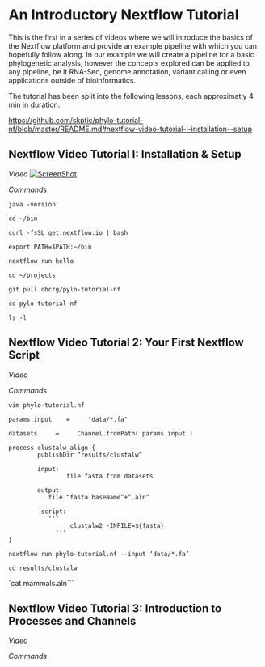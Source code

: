 # An Introductory Nextflow Tutorial

This is the first in a series of videos where we will introduce the basics of the Nextflow platform and provide an example pipeline with which you can hopefully follow along. In our example we will create a pipeline for a basic phylogenetic analysis, however the concepts explored can be applied to any pipeline, be it RNA-Seq, genome annotation, variant calling or even applications outside of bioinformatics.

The tutorial has been split into the following lessons, each approximatly 4 min in duration.

https://github.com/skptic/phylo-tutorial-nf/blob/master/README.md#nextflow-video-tutorial-i-installation--setup



## Nextflow Video Tutorial I: Installation & Setup

*Video*
[![ScreenShot](https://raw.github.com/skptic/phylo-tutorial-nf/master/resources/VideoScreen.png)](https://www.dropbox.com/s/zi5wm13s8gh86kk/Nextflow%20Tutorial%20-%20Pilot%20Episode.mp4?dl=0)


*Commands*

```
java -version

cd ~/bin 

curl -fsSL get.nextflow.io | bash

export PATH=$PATH:~/bin

nextflow run hello

cd ~/projects

git pull cbcrg/pylo-tutorial-nf

cd pylo-tutorial-nf

ls -l
```


## Nextflow Video Tutorial 2: Your First Nextflow Script

*Video*

*Commands*

`vim phylo-tutorial.nf`

```
params.input    =     "data/*.fa"

datasets     =     Channel.fromPath( params.input )

process clustalw_align {
        publishDir “results/clustalw”

        input:
    		    file fasta from datasets
        
        output:
           file “fasta.baseName”+”.aln”
	
         script:
  		   '''
		         clustalw2 -INFILE=${fasta}
		     '''
}
```

`nextflow run phylo-tutorial.nf --input ‘data/*.fa’`

`cd results/clustalw`

`cat mammals.aln```


## Nextflow Video Tutorial 3: Introduction to Processes and Channels

*Video*

*Commands*
```

```
